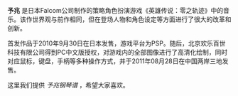 

**予兆**
是日本Falcom公司制作的策略角色扮演游戏《英雄传说：零之轨迹》中的音乐。该作世界观与前作相同，但在登场人物和角色设定等方面进行了很大的改革和创新。

  
首发作品于2010年9月30日在日本发售，游戏平台为PSP。随后，北京欢乐百世科技有限公司得到PC中文版授权，对游戏内的全部图像进行了高清化绘制，同时对应鼠标，键盘，手柄等多种操作方式，并于2011年08月28日在中国两岸三地发售。

  
这里我们提供 _予兆钢琴谱_ ，希望大家喜欢。

